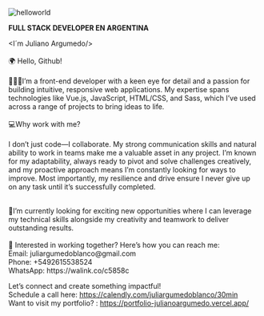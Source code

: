 

![helloworld](https://user-images.githubusercontent.com/99204088/184940610-9c51553a-7c31-4da1-89fe-8ab0e24f26ef.jpeg)
      
      
**FULL STACK DEVELOPER EN ARGENTINA**

<I´m Juliano Argumedo/><br/>
<br/>
🌍 Hello, Github!<br/>
<br/>
🙋🏻‍♂️I’m a front-end developer with a keen eye for detail and a passion for building intuitive, responsive web applications. My expertise spans technologies like Vue.js, JavaScript, HTML/CSS, and Sass, which I’ve used across a range of projects to bring ideas to life.<br/>
<br/>
💻Why work with me? <br/>
<br/>
I don’t just code—I collaborate. My strong communication skills and natural ability to work in teams make me a valuable asset in any project. I’m known for my adaptability, always ready to pivot and solve challenges creatively, and my proactive approach means I’m constantly looking for ways to improve. Most importantly, my resilience and drive ensure I never give up on any task until it’s successfully completed.<br/>

<br/>
👀I’m currently looking for exciting new opportunities where I can leverage my technical skills alongside my creativity and teamwork to deliver outstanding results.<br/>
<br/>
📩 Interested in working together? 
Here’s how you can reach me: <br/>
Email: juliargumedoblanco@gmail.com <br/>
Phone: +5492615538524 <br/>
WhatsApp: https://walink.co/c5858c<br/>

Let’s connect and create something impactful! <br/>
Schedule a call here: https://calendly.com/juliargumedoblanco/30min <br/>
Want to visit my portfolio? : https://portfolio-julianoargumedo.vercel.app/
